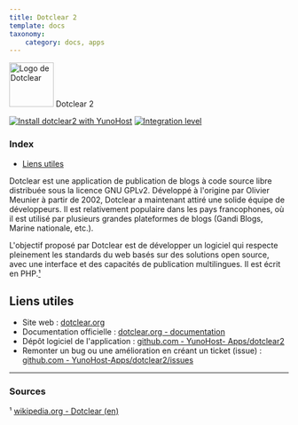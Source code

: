 ```yaml
---
title: Dotclear 2
template: docs
taxonomy:
    category: docs, apps
---
```


<img src="/images/dotclear_logo.png" width="80px" alt="Logo de Dotclear"> Dotclear 2

[![Install dotclear2 with YunoHost](https://install-app.yunohost.org/install-with-yunohost.png)](https://install-app.yunohost.org/?app=dotclear2) [![Integration level](https://dash.yunohost.org/integration/dotclear2.svg)](https://dash.yunohost.org/appci/app/dotclear2)

### Index

- [Liens utiles](#liens-utiles)

Dotclear est une application de publication de blogs à code source libre distribuée sous la licence GNU GPLv2. Développé à l'origine par Olivier Meunier à partir de 2002, Dotclear a maintenant attiré une solide équipe de développeurs. Il est relativement populaire dans les pays francophones, où il est utilisé par plusieurs grandes plateformes de blogs (Gandi Blogs, Marine nationale, etc.).

L'objectif proposé par Dotclear est de développer un logiciel qui respecte pleinement les standards du web basés sur des solutions open source, avec une interface et des capacités de publication multilingues. Il est écrit en PHP.[¹](#sources)

## Liens utiles

 + Site web : [dotclear.org](https://fr.dotclear.org/)
 + Documentation officielle : [dotclear.org - documentation](https://fr.dotclear.org/documentation/)
 + Dépôt logiciel de l'application : [github.com - YunoHost- Apps/dotclear2](https://github.com/YunoHost-Apps/dotclear2_ynh)
 + Remonter un bug ou une amélioration en créant un ticket (issue) : [github.com - YunoHost-Apps/dotclear2/issues](https://github.com/YunoHost-Apps/dotclear2_ynh/issues)

 ------

### Sources

¹ [wikipedia.org - Dotclear (en)](https://en.wikipedia.org/wiki/Dotclear)
